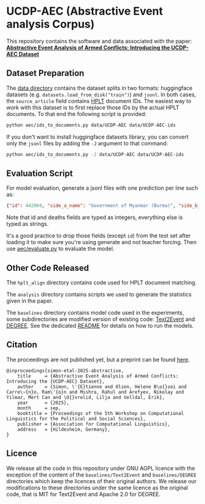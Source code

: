 # UCDP-AEC (Abstractive Event analysis Corpus)

This repository contains the software and data associated with the paper:<br>
[**Abstractive Event Analysis of Armed Conflicts: Introducing the UCDP-AEC Dataset**](https://esimon.eu/CPSS2025/paper.pdf)

## Dataset Preparation

The [data directory](data/UCDP-AEC-ids) contains the dataset splits in two formats: huggingface datasets (e.g. `datasets.load_from_disk("train")`) and `jsonl`.
In both cases, the `source_article` field contains [HPLT](https://hplt-project.org/datasets/v2.0) document IDs.
The easiest way to work with this dataset is to first replace those IDs by the actual HPLT documents.
To that end the following script is provided:
```sh
python aec/ids_to_documents.py data/UCDP-AEC data/UCDP-AEC-ids
```
If you don't want to install huggingface datasets library, you can convert only the `jsonl` files by adding the `-J` argument to that command:
```sh
python aec/ids_to_documents.py -J data/UCDP-AEC data/UCDP-AEC-ids
```

## Evaluation Script

For model evaluation, generate a jsonl files with one prediction per line such as:
```json
{"id": 442069, "side_a_name": "Government of Myanmar (Burma)", "side_b_name": "ULA", "start_date": "2022-05-26", "end_date": "2022-05-26", "location_root_name": "Myanmar (Burma)", "location_adm1_name": "Chin state", "location_adm2_name": "Mindat district", "location_where_name": "Paletwa town", "deaths_side_a": 2, "deaths_side_b": 0, "deaths_civilian": 0, "deaths_unknown": 0, "deaths_low": 2, "deaths_high": 3}
```
Note that id and deaths fields are typed as integers, everything else is typed as strings.

It's a good practice to drop those fields (except `id`) from the test set after loading it to make sure you're using generate and not teacher forcing. Then use [aec/evaluate.py](aec/evaluate.py) to evaluate the model.

## Other Code Released

The `hplt_align` directory contains code used for HPLT document matching.

The `analysis` directory contains scripts we used to generate the statistics given in the paper.

The `baselines` directory contains model code used in the experiments, some subdirectories are modified version of existing code: [Text2Event](https://github.com/luyaojie/Text2Event) and [DEGREE](https://github.com/PlusLabNLP/DEGREE). See the dedicated [README](baselines/README.md) for details on how to run the models.

## Citation

The proceedings are not published yet, but a preprint can be found [here](https://esimon.eu/CPSS2025/paper.pdf).

```
@inproceedings{simon-etal-2025-abstractive,
    title     = {Abstractive Event Analysis of Armed Conflicts: Introducing the {UCDP-AEC} Dataset},
    author    = {Simon, \'{E}tienne and Olsen, Helene B\o{}sei and Carre\~{n}o, Ram\'{o}n and Mishra, Rahul and Arefyev, Nikolay and Yilmaz, Mert Can and \O{}vrelid, Lilja and Velldal, Erik},
    year      = {2025},
    month     = sep,
    booktitle = {Proceedings of the 5th Workshop on Computational Linguistics for the Political and Social Sciences},
    publisher = {Association for Computational Linguistics},
    address   = {Hildesheim, Germany},
}
```

## Licence

We release all the code in this repository under GNU AGPL licence with the exception of the content of the `baselines/Text2Event` and `baselines/DEGREE` directories which keep the licences of their original authors. We release our modifications to these directories under the same licence as the original code, that is MIT for Text2Event and Apache 2.0 for DEGREE.
